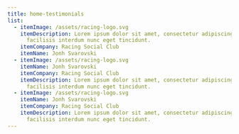```yaml
---
title: home-testimonials
list:
  - itemImage: /assets/racing-logo.svg
    itemDescription: Lorem ipsum dolor sit amet, consectetur adipiscing elit. Mauris
      facilisis interdum nunc eget tincidunt.
    itemCompany: Racing Social Club
    itemName: Jonh Svarovski
  - itemImage: /assets/racing-logo.svg
    itemName: Jonh Svarovski
    itemCompany: Racing Social Club
    itemDescription: Lorem ipsum dolor sit amet, consectetur adipiscing elit. Mauris
      facilisis interdum nunc eget tincidunt.
  - itemImage: /assets/racing-logo.svg
    itemName: Jonh Svarovski
    itemCompany: Racing Social Club
    itemDescription: Lorem ipsum dolor sit amet, consectetur adipiscing elit. Mauris
      facilisis interdum nunc eget tincidunt.
---
```

